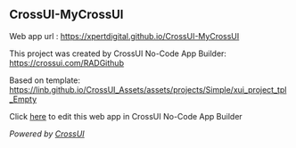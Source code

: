 ## CrossUI-MyCrossUI
Web app url : https://xpertdigital.github.io/CrossUI-MyCrossUI

This project was created by CrossUI No-Code App Builder: https://crossui.com/RADGithub

Based on template: https://linb.github.io/CrossUI_Assets/assets/projects/Simple/xui_project_tpl_Empty

Click [here](https://crossui.com/RADGithub/#!from=github&owner=xpertdigital&repo=CrossUI-MyCrossUI) to edit this web app in CrossUI No-Code App Builder

<i>Powered by [CrossUI](https://crossui.com)</i>
